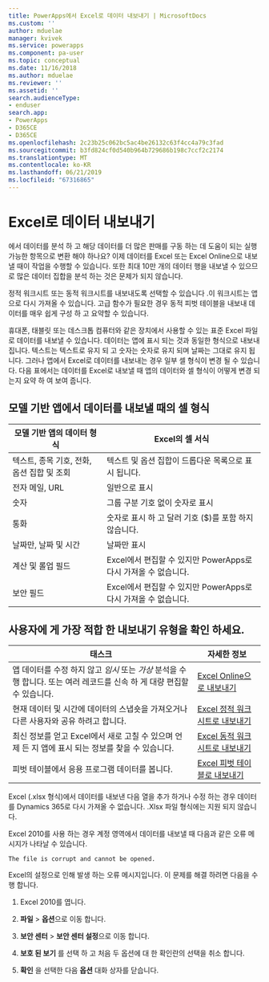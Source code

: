 ```yaml
---
title: PowerApps에서 Excel로 데이터 내보내기 | MicrosoftDocs
ms.custom: ''
author: mduelae
manager: kvivek
ms.service: powerapps
ms.component: pa-user
ms.topic: conceptual
ms.date: 11/16/2018
ms.author: mduelae
ms.reviewer: ''
ms.assetid: ''
search.audienceType:
- enduser
search.app:
- PowerApps
- D365CE
- D365CE
ms.openlocfilehash: 2c23b25c062bc5ac4be26132c63f4cc4a79c3fad
ms.sourcegitcommit: b3fd824cf0d540b964b729686b198c7ccf2c2174
ms.translationtype: MT
ms.contentlocale: ko-KR
ms.lasthandoff: 06/21/2019
ms.locfileid: "67316865"
---
```

# <a name="export-data-to-excel"></a>Excel로 데이터 내보내기

에서 데이터를 분석 하 고 해당 데이터를 더 많은 판매를 구동 하는 데 도움이 되는 실행 가능한 항목으로 변환 해야 하나요? 이제 데이터를 Excel 또는 Excel Online으로 내보낼 때이 작업을 수행할 수 있습니다. 또한 최대 10만 개의 데이터 행을 내보낼 수 있으므로 많은 데이터 집합을 분석 하는 것은 문제가 되지 않습니다.
  
정적 워크시트 또는 동적 워크시트를 내보내도록 선택할 수 있습니다 .이 워크시트는 앱으로 다시 가져올 수 있습니다. 고급 함수가 필요한 경우 동적 피벗 테이블을 내보내 데이터를 매우 쉽게 구성 하 고 요약할 수 있습니다.  
  
휴대폰, 태블릿 또는 데스크톱 컴퓨터와 같은 장치에서 사용할 수 있는 표준 Excel 파일로 데이터를 내보낼 수 있습니다. 데이터는 앱에 표시 되는 것과 동일한 형식으로 내보내집니다. 텍스트는 텍스트로 유지 되 고 숫자는 숫자로 유지 되며 날짜는 그대로 유지 됩니다. 그러나 앱에서 Excel로 데이터를 내보내는 경우 일부 셀 형식이 변경 될 수 있습니다. 다음 표에서는 데이터를 Excel로 내보낼 때 앱의 데이터와 셀 형식이 어떻게 변경 되는지 요약 하 여 보여 줍니다.  
  
## <a name="cell-format-when-data-is-exported-from-model-driven-apps"></a>모델 기반 앱에서 데이터를 내보낼 때의 셀 형식
  
| 모델 기반 앱의 데이터 형식 |                                            Excel의 셀 서식                                             |
|----------------------------------------------------------------------------|-----------------------------------------------------------------------------------------------------------------------------------------------------------------|
|            텍스트, 종목 기호, 전화, 옵션 집합 및 조회            |                                                       텍스트 및 옵션 집합이 드롭다운 목록으로 표시 됩니다.                                                       |
|                                 전자 메일, URL                                 |                                                                        일반으로 표시                                                                         |
|                                   숫자                                   |                                                             그룹 구분 기호 없이 숫자로 표시                                                             |
|                                  통화                                  |                                                         숫자로 표시 하 고 달러 기호 ($)를 포함 하지 않습니다.                                                         |
|                          날짜만, 날짜 및 시간                          |                                                                       날짜만 표시                                                                        |
|                       계산 및 롤업 필드                        | Excel에서 편집할 수 있지만 PowerApps로 다시 가져올 수 없습니다. |
|                               보안 필드                               | Excel에서 편집할 수 있지만 PowerApps로 다시 가져올 수 없습니다. |
  
## <a name="see-which-type-of-export-works-best-for-you"></a>사용자에 게 가장 적합 한 내보내기 유형을 확인 하세요.  
  
|                                                                                                               태스크                                                                                                                |                                              자세한 정보                                               |
|-----------------------------------------------------------------------------------------------------------------------------------------------------------------------------------------------------------------------------------|-------------------------------------------------------------------------------------------------------|
|   앱 데이터를 수정 하지 않고 *임시* 또는 *가상* 분석을 수행 합니다. 또는 여러 레코드를 신속 하 게 대량 편집할 수 있습니다.   | [Excel Online으로 내보내기](export-to-excel-online.md) |
|                                                                   현재 데이터 및 시간에 데이터의 스냅숏을 가져오거나 다른 사용자와 공유 하려고 합니다.                                                                    |           [Excel 정적 워크시트로 내보내기](export-excel-static-worksheet.md)           |
| 최신 정보를 얻고 Excel에서 새로 고칠 수 있으며 언제 든 지 앱에 표시 되는 정보를 찾을 수 있습니다. |          [Excel 동적 워크시트로 내보내기](export-excel-dynamic-worksheet.md)          |
|                                                                      피벗 테이블에서 응용 프로그램 데이터를 봅니다.                                                                      |                 [Excel 피벗 테이블로 내보내기](export-excel-pivottable.md)                 |



Excel (.xlsx 형식)에서 데이터를 내보낸 다음 열을 추가 하거나 수정 하는 경우 데이터를 Dynamics 365로 다시 가져올 수 없습니다. .Xlsx 파일 형식에는 지원 되지 않습니다.  
  
Excel 2010를 사용 하는 경우 계정 영역에서 데이터를 내보낼 때 다음과 같은 오류 메시지가 나타날 수 있습니다. 
 
`The file is corrupt and cannot be opened.`  
  
Excel의 설정으로 인해 발생 하는 오류 메시지입니다. 이 문제를 해결 하려면 다음을 수행 합니다.  
  
1. Excel 2010를 엽니다.  
  
2. **파일** > **옵션**으로 이동 합니다.  
  
3. **보안 센터** > **보안 센터 설정**으로 이동 합니다.  
  
4. **보호 된 보기** 를 선택 하 고 처음 두 옵션에 대 한 확인란의 선택을 취소 합니다.  
  
5. **확인** 을 선택한 다음 **옵션** 대화 상자를 닫습니다.  
  

